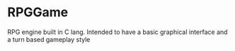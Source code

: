 # RPGGame
RPG engine built in C lang. Intended to have a basic graphical interface and a turn based gameplay style
